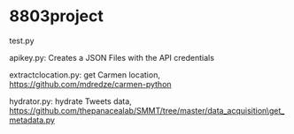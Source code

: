 # 8803project

test.py

apikey.py:
    Creates a JSON Files with the API credentials

extractclocation.py:
    get Carmen location, https://github.com/mdredze/carmen-python

hydrator.py:
    hydrate Tweets data, https://github.com/thepanacealab/SMMT/tree/master/data_acquisition\get_metadata.py 

